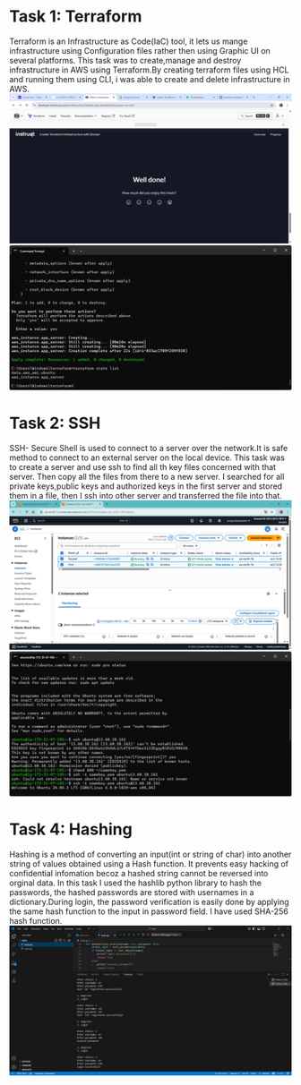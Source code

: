 # Task 1: Terraform
Terraform is an Infrastructure as Code(IaC) tool, it lets us mange infrastructure using Configuration files rather then using Graphic UI on several platforms. This task was to create,manage and destroy infrastructure in AWS using Terraform.By creating terraform files using HCL and running them using CLI, i was able to create and delete infrastructure in AWS.
![image](https://github.com/unnathi-rb/report-marvel/blob/main/Screenshot%202025-08-17%20120213.jpg?raw=true)
![image](https://github.com/unnathi-rb/report-marvel/blob/main/Screenshot%202025-08-17%20233228.jpg?raw=true)

# Task 2: SSH
SSH- Secure Shell is used to connect to a server over the network.It is safe method to connect to an external server on the local device.
This task was to create a server and use ssh to find all th key files concerned with that server. Then copy all the files from there to a new server. I searched for all private keys,public keys and authorized keys in the first server and stored them in a file, then I ssh into other server and transferred the file into that.
![image](https://github.com/unnathi-rb/report-marvel/blob/main/ssh2.jpg?raw=true)
![image](https://github.com/unnathi-rb/report-marvel/blob/main/ssh1.jpg?raw=true)

# Task 4: Hashing
Hashing is a method of converting an input(int or string of char) into another string of values obtained using a Hash function. It prevents easy hacking of confidential infomation becoz a hashed string cannot be 
reversed into orginal data. In this task I used the hashlib python library to hash the passwords, the hashed passwords are stored with usernames in a dictionary.During login, the password verification is easily done by applying the same hash function to the input in password field. I have used SHA-256 hash function.
![image](https://github.com/unnathi-rb/report-marvel/blob/main/hashing%20task.jpg?raw=true)
